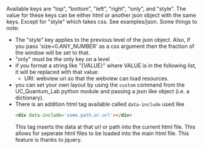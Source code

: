 Available keys are "top", "bottom", "left", "right", "only", and "style". The value for these keys can be either html or another json object with the same keys. Except for "style" which takes css. See examples/json. Some things to note:
- The "style" key applies to the previous level of the json object. Also, if you pass 'size=0.ANY_NUMBER' as a css argument then the fraction of the window will be set to that.
- "only" must be the only key on a level
- if you format a string like "{VALUE}" where VALUE is in the following list, it will be replaced with that value:
    - URI: webview uri so that the webview can load resources.
- you can set your own layout by using the `custom` command from the UC_Quantum_Lab python module and passing a json like object (i.e. a dictionary).
- There is an addition html tag available called `data-include` used like 
    ```html
    <div data-include='some.path.or.url'></div>
    ```
    This tag inserts the data at that url or path into the current html file. This allows for seperate html files to be loaded into the main html file. This feature is thanks to jquery.